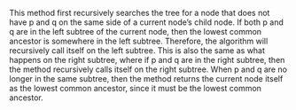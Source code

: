 This method first recursively searches the tree for a node that does not have p and q on the same side of a current node’s child node. If both p and q are in the left subtree of the current node, then the lowest common ancestor is somewhere in the left subtree. Therefore, the algorithm will recursively call itself on the left subtree. This is also the same as what happens on the right subtree, where if p and q are in the right subtree, then the method recursively calls itself on the right subtree. When p and q are no longer in the same subtree, then the method returns the current node itself as the lowest common ancestor, since it must be the lowest common ancestor.
